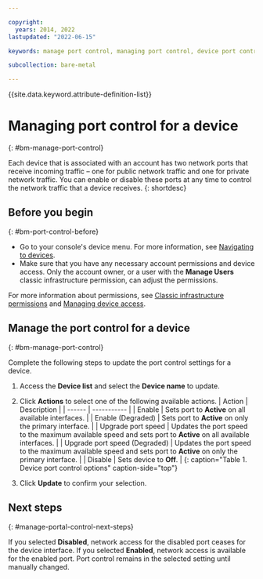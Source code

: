 ```yaml
---

copyright:
  years: 2014, 2022
lastupdated: "2022-06-15"

keywords: manage port control, managing port control, device port control

subcollection: bare-metal

---
```


{{site.data.keyword.attribute-definition-list}}

# Managing port control for a device
{: #bm-manage-port-control}

Each device that is associated with an account has two network ports that receive incoming traffic – one for public network traffic and one for private network traffic. You can enable or disable these ports at any time to control the network traffic that a device receives. 
{: shortdesc}

## Before you begin
{: #bm-port-control-before}

* Go to your console's device menu. For more information, see [Navigating to devices](/docs/bare-metal?topic=virtual-servers-navigating-devices).
* Make sure that you have any necessary account permissions and device access. Only the account owner, or a user with the **Manage Users** classic infrastructure permission, can adjust the permissions.

For more information about permissions, see [Classic infrastructure permissions](/docs/account?topic=account-infrapermission) and [Managing device access](/docs/virtual-servers?topic=virtual-servers-managing-device-access).

## Manage the port control for a device
{: #bm-manage-port-control}

Complete the following steps to update the port control settings for a device.

1. Access the **Device list** and select the **Device name** to update.  
2. Click **Actions** to select one of the following available actions.
   | Action | Description |
   | ------ | ----------- |
   | Enable | Sets port to **Active** on all available interfaces. |
   | Enable (Degraded) | Sets port to **Active** on only the primary interface. |
   | Upgrade port speed | Updates the port speed to the maximum available speed and sets port to **Active** on all available interfaces. |
   | Upgrade port speed (Degraded) | Updates the port speed to the maximum available speed and sets port to **Active** on only the primary interface. |
   | Disable | Sets device to **Off**. |
   {: caption="Table 1. Device port control options" caption-side="top"}

3. Click **Update** to confirm your selection.

## Next steps
{: #manage-portal-control-next-steps}

If you selected **Disabled**, network access for the disabled port ceases for the device interface. If you selected **Enabled**, network access is available for the enabled port. Port control remains in the selected setting until manually changed.
